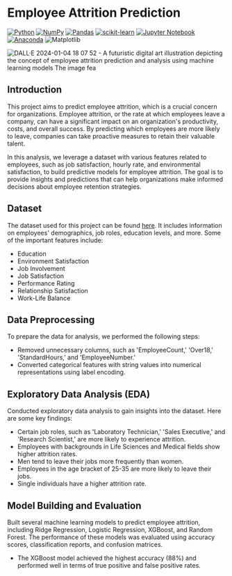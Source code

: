# Employee Attrition Prediction

[![Python](https://img.shields.io/badge/python-3670A0?style=for-the-badge&logo=python&logoColor=ffdd54)](https://www.python.org)
[![NumPy](https://img.shields.io/badge/numpy-%23013243.svg?style=for-the-badge&logo=numpy&logoColor=white)](https://numpy.org)
[![Pandas](https://img.shields.io/badge/pandas-%23150458.svg?style=for-the-badge&logo=pandas&logoColor=white)](https://pandas.pydata.org) 
[![scikit-learn](https://img.shields.io/badge/scikit--learn-%23F7931E.svg?style=for-the-badge&logo=scikit-learn&logoColor=white)](https://scikit-learn.org/stable)
[![Jupyter Notebook](https://img.shields.io/badge/jupyter-%23FA0F00.svg?style=for-the-badge&logo=jupyter&logoColor=white)](https://jupyter.org/)
[![Anaconda](https://img.shields.io/badge/Anaconda-%2344A833.svg?style=for-the-badge&logo=anaconda&logoColor=white)](https://www.anaconda.com)
![Matplotlib](https://img.shields.io/badge/Matplotlib-%23ffffff.svg?style=for-the-badge&logo=Matplotlib&logoColor=black)


![DALL·E 2024-01-04 18 07 52 - A futuristic digital art illustration depicting the concept of employee attrition prediction and analysis using machine learning models  The image fea](https://github.com/ViswanathRajuIndukuri/Employee-Attrition-Prediction/assets/144731305/582df905-9902-45ac-a06b-2704e6d8203d)
## Introduction

This project aims to predict employee attrition, which is a crucial concern for organizations. Employee attrition, or the rate at which employees leave a company, can have a significant impact on an organization's productivity, costs, and overall success. By predicting which employees are more likely to leave, companies can take proactive measures to retain their valuable talent.

In this analysis, we leverage a dataset with various features related to employees, such as job satisfaction, hourly rate, and environmental satisfaction, to build predictive models for employee attrition. The goal is to provide insights and predictions that can help organizations make informed decisions about employee retention strategies.

## Dataset

The dataset used for this project can be found [here](https://www.kaggle.com/code/yoojink/employee-attrition-analysis-eda-and-modeling/data). It includes information on employees' demographics, job roles, education levels, and more. Some of the important features include:

- Education
- Environment Satisfaction
- Job Involvement
- Job Satisfaction
- Performance Rating
- Relationship Satisfaction
- Work-Life Balance

## Data Preprocessing

To prepare the data for analysis, we performed the following steps:

- Removed unnecessary columns, such as 'EmployeeCount,' 'Over18,' 'StandardHours,' and 'EmployeeNumber.'
- Converted categorical features with string values into numerical representations using label encoding.

## Exploratory Data Analysis (EDA)

Conducted exploratory data analysis to gain insights into the dataset. Here are some key findings:

- Certain job roles, such as 'Laboratory Technician,' 'Sales Executive,' and 'Research Scientist,' are more likely to experience attrition.
- Employees with backgrounds in Life Sciences and Medical fields show higher attrition rates.
- Men tend to leave their jobs more frequently than women.
- Employees in the age bracket of 25-35 are more likely to leave their jobs.
- Single individuals have a higher attrition rate.

## Model Building and Evaluation

Built several machine learning models to predict employee attrition, including Ridge Regression, Logistic Regression, XGBoost, and Random Forest. The performance of these models was evaluated using accuracy scores, classification reports, and confusion matrices.

- The XGBoost model achieved the highest accuracy (88%) and performed well in terms of true positive and false positive rates.
